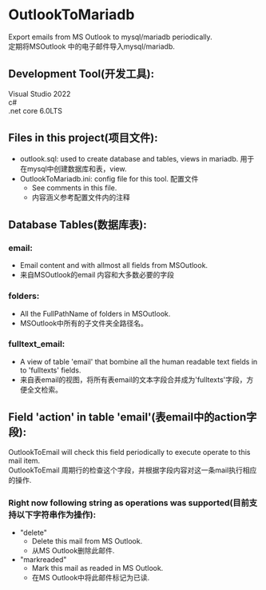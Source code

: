 ﻿# OutlookToMariadb

Export emails from MS Outlook to mysql/mariadb periodically.  
定期将MSOutlook 中的电子邮件导入mysql/mariadb.  

## Development Tool(开发工具):  
Visual Studio 2022  
c#  
.net core 6.0LTS  

## Files in this project(项目文件):  
- outlook.sql: used to create database and tables, views in mariadb. 用于在mysql中创建数据库和表，view.  
- OutlookToMariadb.ini: config file for this tool. 配置文件  
    - See comments in this file.
    - 内容涵义参考配置文件内的注释  

## Database Tables(数据库表):  
### email: 
- Email content and with allmost all fields from MSOutlook.   
- 来自MSOutlook的email 内容和大多数必要的字段  
### folders:  
- All the FullPathName of folders in MSOutlook.  
- MSOutlook中所有的子文件夹全路径名。
### fulltext_email: 
- A view of table 'email' that bombine all the human readable text fields in to 'fulltexts' fields.  
- 来自表email的视图，将所有表email的文本字段合并成为'fulltexts'字段，方便全文检索。   


## Field 'action' in table 'email'(表email中的action字段):  
OutlookToEmail will check this field periodically to execute operate to this mail item.  
OutlookToEmail 周期行的检查这个字段，并根据字段内容对这一条mail执行相应的操作.  

### Right now following string as operations was supported(目前支持以下字符串作为操作):
- "delete"
    - Delete this mail from MS Outlook.  
    - 从MS Outlook删除此邮件.  
- "markreaded"
    - Mark this mail as readed in  MS Outlook.  
    - 在MS Outlook中将此邮件标记为已读.  

